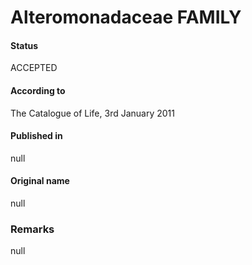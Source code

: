 Alteromonadaceae FAMILY
=======

#### Status
ACCEPTED

#### According to
The Catalogue of Life, 3rd January 2011

#### Published in
null

#### Original name
null

### Remarks
null